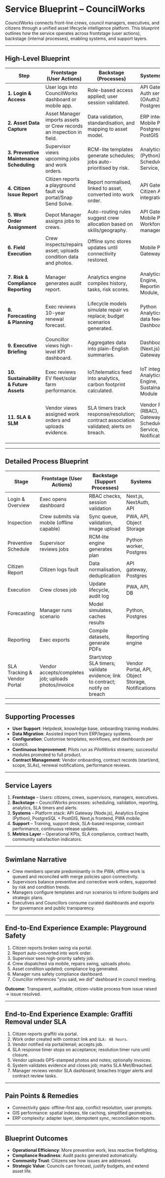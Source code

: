 # Service Blueprint – CouncilWorks

CouncilWorks connects front-line crews, council managers, executives, and citizens through a unified asset lifecycle intelligence platform. This blueprint outlines how the service operates across frontstage (user actions), backstage (internal processes), enabling systems, and support layers.

---

## High-Level Blueprint

| **Step** | **Frontstage (User Actions)** | **Backstage (Processes)** | **Systems / Tools** | **Outputs / Value** | **Metrics** |
|----------|--------------------------------|----------------------------|----------------------|----------------------|-------------|
| **1. Login & Access** | User logs into CouncilWorks dashboard or mobile app. | Role-based access applied; user session validated. | API Gateway, Auth service (OAuth2/SSO), Postgres | Personalised dashboard view. | Login success %, failed logins, active users. |
| **2. Asset Data Capture** | Asset Manager imports assets or Crew records an inspection in field. | Data validation, standardisation, and mapping to asset model. | ERP integration, Mobile PWA, Postgres + PostGIS | Updated register with location, type, and condition. | Number of assets imported, inspection completion rate. |
| **3. Preventive Maintenance Scheduling** | Supervisor views upcoming jobs and work orders. | RCM-lite templates generate schedules; jobs auto-prioritised by risk. | Analytics Engine (Python), Scheduler Service, DB | Work order queue aligned to risk and lifecycle stage. | % preventive vs reactive jobs, overdue tasks. |
| **4. Citizen Issue Report** | Citizen reports a playground fault via portal/Snap Send Solve. | Report normalised, linked to asset, converted into work order. | API Gateway, Citizen App integration, DB | Seamless intake of citizen issues into workflows. | Avg. citizen-to-work-order processing time. |
| **5. Work Order Assignment** | Depot Manager assigns jobs to crews. | Auto-routing rules suggest crew allocation based on skills/geography. | API Gateway, Mobile PWA, Workforce management | Jobs appear instantly in crew mobile queue. | % jobs assigned on time, crew utilisation rate. |
| **6. Field Execution** | Crew inspects/repairs asset; uploads condition data and photos. | Offline sync stores updates until connectivity restored. | Mobile PWA, API Gateway, DB | Asset lifecycle updated; work order closed. | Avg. job completion time, % jobs with supporting photos. |
| **7. Risk & Compliance Reporting** | Manager generates audit report. | Analytics engine compiles history, tasks, risk scores. | Analytics Engine, Reporting Module, DB | Audit-ready compliance pack (exportable PDF/Excel). | Audit report generation time, # compliance breaches detected. |
| **8. Forecasting & Planning** | Exec reviews 10-year renewal forecast. | Lifecycle models simulate repair vs replace; budget scenarios generated. | Python Analytics, ERP data feed, Dashboards | CapEx/OpEx decision support, funding justification. | Forecast accuracy, replacement deferrals, ROI. |
| **9. Executive Briefing** | Councillor views high-level KPI dashboard. | Aggregates data into plain-English summaries. | Dashboards (Next.js), API Gateway | Evidence for council meetings and community briefings. | Exec dashboard usage, citizen satisfaction survey scores. |
| **10. Sustainability & Future Assets** | Exec reviews EV fleet/solar farm performance. | IoT/telematics feed into analytics, carbon footprint calculated. | IoT integration, Analytics Engine, Sustainability Module | Emissions reduction metrics and ROI tracking. | % assets reporting telemetry, CO₂ saved vs baseline. |
| **11. SLA & SLM** | Vendor views assigned work orders and uploads evidence. | SLA timers track response/resolution; contract association validated; alerts on breach. | Vendor Portal (RBAC), API Gateway, Scheduler/Timer Service, DB, Notifications | SLA status (met/breached), auditable evidence, contract performance insights. | SLA compliance %, breaches, mean time to respond/resolve, contract renewal alerts. |

---

## Detailed Process Blueprint

| Stage | Frontstage (User Actions) | Backstage (Support Processes) | Systems | Outputs/Evidence | Metrics |
|------|----------------------------|-------------------------------|---------|------------------|---------|
| Login & Overview | Exec opens dashboard | RBAC checks, session validation | Next.js, NextAuth, API | KPI snapshot with council branding | p95 load time, auth errors |
| Inspection | Crew submits via mobile (offline capable) | Sync queue, validation, image upload | PWA, API, Object Storage | Condition updated, photos stored | sync latency, failure rate |
| Preventive Schedule | Supervisor reviews jobs | RCM‑lite engine generates plan | Python worker, Postgres | Work orders created | schedule adherence, utilisation |
| Citizen Report | Citizen logs fault | Data normalisation, deduplication | API gateway, Postgres | Work order created/triaged | intake volume, triage time |
| Execution | Crew closes job | Update lifecycle, audit log | PWA, API, DB | Compliance logged, costs captured | closure time, repeat faults |
| Forecasting | Manager runs scenario | Model simulates, caches results | Python, Postgres | Budget forecast | accuracy vs actuals |
| Reporting | Exec exports | Compile datasets, generate PDFs | Reporting engine | Audit pack in PDF/CSV | time-to-export, errors |
| SLA Tracking & Vendor Portal | Vendor accepts/completes job; uploads photos/invoice | Start/stop SLA timers; validate evidence; link to contract; notify on breach | Vendor Portal, API, Object Storage, Notifications | Timestamped updates, GPS photos, invoice attachments; SLA status | SLA met %, breaches, average response/resolution time |

---

## Supporting Processes
- **User Support**: Helpdesk, knowledge base, onboarding training modules.  
- **Data Migration**: Assisted import from ERP/legacy systems.  
- **Configuration**: Customise templates, workflows, and dashboards per council.  
- **Continuous Improvement**: Pilots run as *PilotWorks* streams; successful modules promoted to full product.  
- **Contract Management**: Vendor onboarding, contract records (start/end, scope, SLAs), renewal notifications, performance reviews.  

---

## Service Layers
1. **Frontstage** – Users: citizens, crews, supervisors, managers, executives.  
2. **Backstage** – CouncilWorks processes: scheduling, validation, reporting, analytics, SLA timers and alerts.  
3. **Systems** – Platform stack: API Gateway (Node.js), Analytics Engine (Python), PostgreSQL + PostGIS, Next.js frontend, PWA mobile.  
4. **Support** – Training, support desk, SLA-based response, contract performance, continuous release updates.  
5. **Metrics Layer** – Operational KPIs, SLA compliance, contract health, community satisfaction indicators.

---

## Swimlane Narrative
- Crew members operate predominantly in the PWA; offline work is queued and reconciled with merge policies upon connectivity.
- Supervisors balance preventive and corrective work orders, supported by risk and condition trends.
- Managers configure templates and run scenarios to inform budgets and strategic plans.
- Executives and Councillors consume curated dashboards and exports for governance and public transparency.

---

## End-to-End Experience Example: Playground Safety
1. Citizen reports broken swing via portal.  
2. Report auto-converted into work order.  
3. Supervisor sees high-priority safety job.  
4. Crew dispatched via mobile, repairs swing, uploads photo.  
5. Asset condition updated; compliance log generated.  
6. Manager runs safety compliance dashboard.  
7. Councillor references "you said, we did" dashboard in council meeting.  

**Outcome**: Transparent, auditable, citizen-visible process from issue raised → issue resolved.

---

## End-to-End Experience Example: Graffiti Removal under SLA
1. Citizen reports graffiti via portal.  
2. Work order created with contract link and `SLA: 48 hours`.  
3. Vendor notified via portal/email; accepts job.  
4. SLA response timer stops on acceptance; resolution timer runs until closure.  
5. Vendor uploads GPS-stamped photos and notes; optionally invoices.  
6. System validates evidence and closes job; marks SLA Met/Breached.  
7. Manager reviews vendor SLA dashboard; breaches trigger alerts and contract review tasks.  

---

## Pain Points & Remedies
- Connectivity gaps: offline-first app, conflict resolution, user prompts.
- GIS performance: spatial indexes, tile caching, simplified geometries.
- ERP complexity: adapter layer, idempotent sync, reconciliation reports.

---

## Blueprint Outcomes
- **Operational Efficiency**: More preventive work, less reactive firefighting.  
- **Compliance Readiness**: Audit packs generated automatically.  
- **Community Trust**: Citizens see how issues are addressed.  
- **Strategic Value**: Councils can forecast, justify budgets, and extend asset life.
